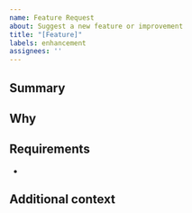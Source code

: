 ```yaml
---
name: Feature Request
about: Suggest a new feature or improvement
title: "[Feature]"
labels: enhancement
assignees: ''
---
```


## Summary
<!-- A clear and concise description of the feature -->

## Why
<!-- Why is this feature valuable? What problem does it solve? -->

## Requirements
<!-- Bullet list of requirements or acceptance criteria -->
- 

## Additional context
<!-- Add any other context or screenshots about the feature request here -->
